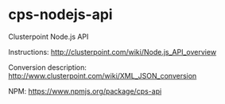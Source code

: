 cps-nodejs-api
==============

Clusterpoint Node.js API

Instructions: http://clusterpoint.com/wiki/Node.js_API_overview

Conversion description: http://www.clusterpoint.com/wiki/XML_JSON_conversion

NPM: https://www.npmjs.org/package/cps-api